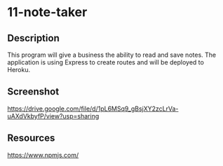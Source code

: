 # 11-note-taker

  ## Description
  This program will give a business the ability to read and save notes. The application is using Express to create routes and will be deployed to Heroku.
  
  ## Screenshot
https://drive.google.com/file/d/1pL6MSq9_gBsjXY2zcLrVa-uAXdVkbyfP/view?usp=sharing

  ## Resources
  https://www.npmjs.com/
